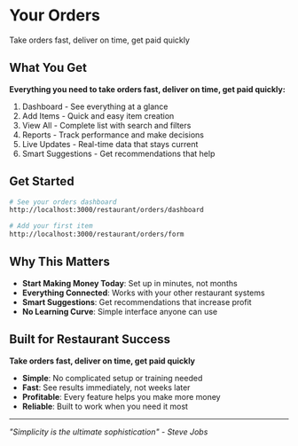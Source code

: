 # Your Orders

Take orders fast, deliver on time, get paid quickly

## What You Get

**Everything you need to take orders fast, deliver on time, get paid quickly:**

1. Dashboard - See everything at a glance
2. Add Items - Quick and easy item creation
3. View All - Complete list with search and filters
4. Reports - Track performance and make decisions
5. Live Updates - Real-time data that stays current
6. Smart Suggestions - Get recommendations that help

## Get Started

```bash
# See your orders dashboard
http://localhost:3000/restaurant/orders/dashboard

# Add your first item
http://localhost:3000/restaurant/orders/form
```

## Why This Matters

- **Start Making Money Today**: Set up in minutes, not months
- **Everything Connected**: Works with your other restaurant systems
- **Smart Suggestions**: Get recommendations that increase profit
- **No Learning Curve**: Simple interface anyone can use

## Built for Restaurant Success

**Take orders fast, deliver on time, get paid quickly**

- **Simple**: No complicated setup or training needed
- **Fast**: See results immediately, not weeks later  
- **Profitable**: Every feature helps you make more money
- **Reliable**: Built to work when you need it most

---

*"Simplicity is the ultimate sophistication" - Steve Jobs*